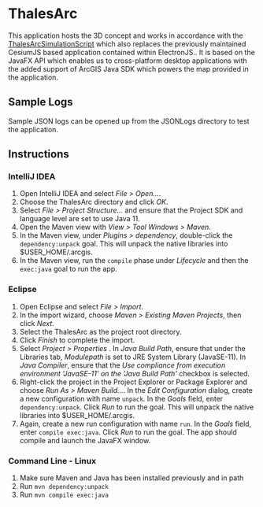 # ThalesArc
This application hosts the 3D concept and works in accordance with the [ThalesArcSimulationScript](https://stgit.dcs.gla.ac.uk/tp3-2020-CS01/cs01-main/-/tree/master/ThalesArcSimulationScript) which also replaces the previously maintained CesiumJS based application contained within ElectronJS.. It is based on the JavaFX API which enables us to cross-platform desktop applications with the added support of ArcGIS Java SDK which powers the map provided in the application. 

## Sample Logs 
Sample JSON logs can be opened up from the JSONLogs directory to test the application.
 

## Instructions

### IntelliJ IDEA

1. Open IntelliJ IDEA and select _File > Open..._.
2. Choose the ThalesArc directory and click _OK_.
3. Select _File > Project Structure..._ and ensure that the Project SDK and language level are set to use Java 11.
4. Open the Maven view with _View > Tool Windows > Maven_.
5. In the Maven view, under _Plugins > dependency_, double-click the `dependency:unpack` goal. This will unpack the native libraries into $USER_HOME/.arcgis.
6. In the Maven view, run the `compile` phase under _Lifecycle_ and then the `exec:java` goal to run the app.

### Eclipse

1. Open Eclipse and select _File > Import_.
2. In the import wizard, choose _Maven > Existing Maven Projects_, then click _Next_.
3. Select the ThalesArc as the project root directory.
4. Click _Finish_ to complete the import.
5. Select _Project > Properties_ . In _Java Build Path_, ensure that under the Libraries tab, _Modulepath_ is set to JRE System Library (JavaSE-11). In _Java Compiler_, ensure that the _Use compliance from execution environment 'JavaSE-11' on the 'Java Build Path'_ checkbox is selected.
6. Right-click the project in the Project Explorer or Package Explorer and choose _Run As > Maven Build..._. In the _Edit Configuration_ dialog, create a new configuration with name `unpack`. In the _Goals_ field, enter `dependency:unpack`. Click _Run_ to run the goal. This will unpack the native libraries into $USER_HOME/.arcgis.
7. Again, create a new run configuration with name `run`. In the _Goals_ field, enter `compile exec:java`. Click _Run_ to run the goal. The app should compile and launch the JavaFX window.

### Command Line - Linux 
1. Make sure Maven and Java has been installed previously and in path
2. Run `mvn dependency:unpack`
3. Run `mvn compile exec:java` 
